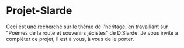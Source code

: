 # Projet-Slarde
Ceci est une recherche sur le thème de l'héritage, en travaillant sur "Poèmes de la route et souvenirs jécistes" de D.Slarde. Je vous invite a compléter ce projet, il est à vous, à vous de le porter.

